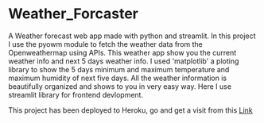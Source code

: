 # Weather_Forcaster
A Weather forecast web app made with python and streamlit.
In this project I use the pyowm module to fetch the weather data from the Openweathermap using APIs.
This weather app show you the current weather info and next 5 days weather info.
I used 'matplotlib' a ploting library to show the 5 days minimum and maximum temperature and maximum humidity of next five days.
All the weather information is beautifully organized and shows to you in very easy way.
Here I use streamlit library for frontend devlopment.


This project has been deployed to Heroku, go and get a visit from this [Link](https://weather-forecaster-das88768.herokuapp.com/)

